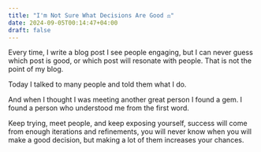 ```yaml
---
title: "I'm Not Sure What Decisions Are Good ⚖️"
date: 2024-09-05T00:14:47+04:00
draft: false
---
```

Every time, I write a blog post I see people engaging, but I can never guess which post is good, or which post will resonate with people. That is not the point of my blog.

Today I talked to many people and told them what I do.

And when I thought I was meeting another great person I found a gem. I found a person who understood me from the first word.

Keep trying, meet people, and keep exposing yourself, success will come from enough iterations and refinements, you will never know when you will make a good decision, but making a lot of them increases your chances.